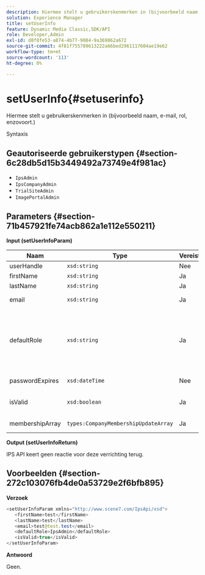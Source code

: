 ```yaml
---
description: Hiermee stelt u gebruikerskenmerken in (bijvoorbeeld naam, e-mail, rol, enzovoort.)
solution: Experience Manager
title: setUserInfo
feature: Dynamic Media Classic,SDK/API
role: Developer,Admin
exl-id: d8f8fe53-a874-4b77-9084-9a369862a672
source-git-commit: 4f81f755789613222a66bed2961117604ae19e62
workflow-type: tm+mt
source-wordcount: '113'
ht-degree: 0%

---
```


# setUserInfo{#setuserinfo}

Hiermee stelt u gebruikerskenmerken in (bijvoorbeeld naam, e-mail, rol, enzovoort.)

Syntaxis

## Geautoriseerde gebruikerstypen {#section-6c28db5d15b3449492a73749e4f981ac}

* `IpsAdmin`
* `IpsCompanyAdmin`
* `TrialSiteAdmin`
* `ImagePortalAdmin`

## Parameters {#section-71b457921fe74acb862a1e112e550211}

**Input (setUserInfoParam)**

| Naam | Type | Vereist | Beschrijving |
|---|---|---|---|
| userHandle | `xsd:string` | Nee | Gebruikershandgreep. |
| firstName | `xsd:string` | Ja | Voornaam. |
| lastName | `xsd:string` | Ja | Achternaam. |
| email | `xsd:string` | Ja | E-mailadres van gebruiker. |
| defaultRole | `xsd:string` | Ja | Plaatst de rol voor een gebruiker in elk bedrijf zij tot behoren. Noteer echter de `IpsAdmin` de rol treedt andere per-bedrijfmontages met voeten. |
| passwordExpires | `xsd:dateTime` | Nee | Vervaldatum wachtwoord van set. |
| isValid | `xsd:boolean` | Ja | Bepaalt als de gebruiker een geldige IPS gebruiker is. |
| membershipArray | `types:CompanyMembershipUpdateArray` | Ja | Een array met bedrijfshandgrepen. |

**Output (setUserInfoReturn)**

IPS API keert geen reactie voor deze verrichting terug.

## Voorbeelden {#section-272c103076fb4de0a53729e2f6bfb895}

**Verzoek**

```java
<setUserInfoParam xmlns="http://www.scene7.com/IpsApi/xsd">
   <firstName>test</firstName>
   <lastName>test</lastName>
   <email>test@test.test</email>
   <defaultRole>IpsAdmin</defaultRole>
   <isValid>true</isValid>
</setUserInfoParam>
```

**Antwoord**

Geen.
